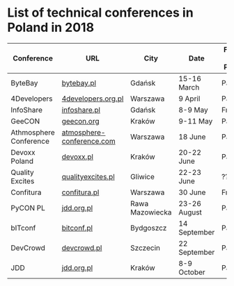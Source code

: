 # List of technical conferences in Poland in 2018


| Conference | URL | City | Date | Free / Paid | I'm there |
| --- | --- | --- | --- | --- | --- |
| ByteBay | [bytebay.pl](http://bytebay.pl/) | Gdańsk | 15-16 March | Paid | No |
| 4Developers | [4developers.org.pl](https://4developers.org.pl/) | Warszawa | 9 April | Paid | Yes |
| InfoShare | [infoshare.pl](https://infoshare.pl/) | Gdańsk | 8-9 May | Free | Yes |
| GeeCON | [geecon.org](https://2018.geecon.org/) | Kraków | 9-11 May | Paid | No |
| Athmosphere Conference | [atmosphere-conference.com](https://atmosphere-conference.com/) | Warszawa | 18 June | Paid | No |
| Devoxx Poland | [devoxx.pl](http://devoxx.pl/) | Kraków | 20-22 June | Paid | Yes |
| Quality Excites | [qualityexcites.pl](https://qualityexcites.pl/) | Gliwice | 22-23 June | ??? | Yes |
| Confitura | [confitura.pl](https://2018.confitura.pl/) | Warszawa | 30 June | Free* | Yes |
| PyCON PL | [jdd.org.pl](https://pl.pycon.org/2018/) | Rawa Mazowiecka | 23-26 August | Paid | No |
| bITconf | [bitconf.pl](http://www.bitconf.pl/) | Bydgoszcz | 14 September | Paid | Yes?No |
| DevCrowd | [devcrowd.pl](http://devcrowd.pl/) | Szczecin | 22 September | Paid | No |
| JDD | [jdd.org.pl](https://jdd.org.pl/) | Kraków | 8-9 October | Paid | Yes? |
